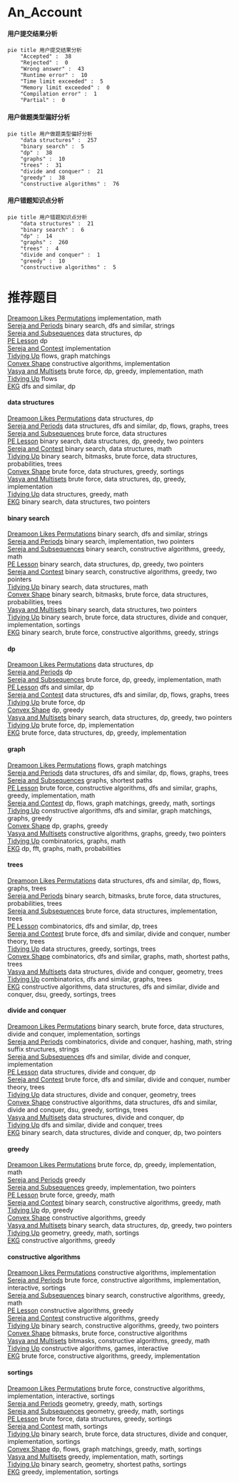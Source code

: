 # An_Account
<!-- tabs:start -->
#### **用户提交结果分析**

```mermaid
pie title 用户提交结果分析
    "Accepted" :  38
    "Rejected" :  0
    "Wrong answer" :  43
    "Runtime error" :  10
    "Time limit exceeded" :  5
    "Memory limit exceeded" :  0
    "Compilation error" :  1
    "Partial" :  0
```
#### **用户做题类型偏好分析**

```mermaid
pie title 用户做题类型偏好分析
    "data structures" :  257
    "binary search" :  5
    "dp" :  38
    "graphs" :  10
    "trees" :  31
    "divide and conquer" :  21
    "greedy" :  38
    "constructive algorithms" :  76
```
#### **用户错题知识点分析**

```mermaid
pie title 用户错题知识点分析
    "data structures" :  21
    "binary search" :  6
    "dp" :  14
    "graphs" :  260
    "trees" :  4
    "divide and conquer" :  1
    "greedy" :  10
    "constructive algorithms" :  5
```
<!-- tabs:end -->
# 推荐题目
[Dreamoon Likes Permutations](http://codeforces.com/problemset/problem/1330/B)		implementation,
                        math		  
[Sereja and Periods](http://codeforces.com/problemset/problem/314/B)		binary search,
                        dfs and similar,
                        strings		  
[Sereja and Subsequences](http://codeforces.com/problemset/problem/314/C)		data structures,
                        dp		  
[PE Lesson](http://codeforces.com/problemset/problem/316/D2)		dp		  
[Sereja and Contest](https://codeforces.com/contest/315/problem/C)		implementation		  
[Tidying Up](http://codeforces.com/problemset/problem/316/C2)		flows,
                        graph matchings		  
[Convex Shape](http://codeforces.com/problemset/problem/275/B)		constructive algorithms,
                        implementation		  
[Vasya and Multisets](http://codeforces.com/problemset/problem/1051/C)		brute force,
                        dp,
                        greedy,
                        implementation,
                        math		  
[Tidying Up](http://codeforces.com/problemset/problem/316/C1)		flows		  
[EKG](http://codeforces.com/problemset/problem/316/B2)		dfs and similar,
                        dp		  
<!-- tabs:start -->
#### **data structures**
[Dreamoon Likes Permutations](http://codeforces.com/problemset/problem/314/C)		data structures,
                        dp		  
[Sereja and Periods](http://codeforces.com/problemset/problem/1263/F)		data structures,
                        dfs and similar,
                        dp,
                        flows,
                        graphs,
                        trees		  
[Sereja and Subsequences](http://codeforces.com/problemset/problem/1380/A)		brute force,
                        data structures		  
[PE Lesson](http://codeforces.com/problemset/problem/1492/C)		binary search,
                        data structures,
                        dp,
                        greedy,
                        two pointers		  
[Sereja and Contest](http://codeforces.com/problemset/problem/1490/G)		binary search,
                        data structures,
                        math		  
[Tidying Up](http://codeforces.com/problemset/problem/1479/D)		binary search,
                        bitmasks,
                        brute force,
                        data structures,
                        probabilities,
                        trees		  
[Convex Shape](http://codeforces.com/problemset/problem/1497/A)		brute force,
                        data structures,
                        greedy,
                        sortings		  
[Vasya and Multisets](http://codeforces.com/problemset/problem/1491/C)		brute force,
                        data structures,
                        dp,
                        greedy,
                        implementation		  
[Tidying Up](http://codeforces.com/problemset/problem/1492/B)		data structures,
                        greedy,
                        math		  
[EKG](http://codeforces.com/problemset/problem/1436/E)		binary search,
                        data structures,
                        two pointers		  
#### **binary search**
[Dreamoon Likes Permutations](http://codeforces.com/problemset/problem/314/B)		binary search,
                        dfs and similar,
                        strings		  
[Sereja and Periods](http://codeforces.com/problemset/problem/121/D)		binary search,
                        implementation,
                        two pointers		  
[Sereja and Subsequences](http://codeforces.com/problemset/problem/1476/A)		binary search,
                        constructive algorithms,
                        greedy,
                        math		  
[PE Lesson](http://codeforces.com/problemset/problem/1492/C)		binary search,
                        data structures,
                        dp,
                        greedy,
                        two pointers		  
[Sereja and Contest](http://codeforces.com/problemset/problem/1463/D)		binary search,
                        constructive algorithms,
                        greedy,
                        two pointers		  
[Tidying Up](http://codeforces.com/problemset/problem/1490/G)		binary search,
                        data structures,
                        math		  
[Convex Shape](http://codeforces.com/problemset/problem/1479/D)		binary search,
                        bitmasks,
                        brute force,
                        data structures,
                        probabilities,
                        trees		  
[Vasya and Multisets](http://codeforces.com/problemset/problem/1436/E)		binary search,
                        data structures,
                        two pointers		  
[Tidying Up](http://codeforces.com/problemset/problem/1461/D)		binary search,
                        brute force,
                        data structures,
                        divide and conquer,
                        implementation,
                        sortings		  
[EKG](http://codeforces.com/problemset/problem/1493/C)		binary search,
                        brute force,
                        constructive algorithms,
                        greedy,
                        strings		  
#### **dp**
[Dreamoon Likes Permutations](http://codeforces.com/problemset/problem/314/C)		data structures,
                        dp		  
[Sereja and Periods](http://codeforces.com/problemset/problem/316/D2)		dp		  
[Sereja and Subsequences](http://codeforces.com/problemset/problem/1051/C)		brute force,
                        dp,
                        greedy,
                        implementation,
                        math		  
[PE Lesson](http://codeforces.com/problemset/problem/316/B2)		dfs and similar,
                        dp		  
[Sereja and Contest](http://codeforces.com/problemset/problem/1263/F)		data structures,
                        dfs and similar,
                        dp,
                        flows,
                        graphs,
                        trees		  
[Tidying Up](http://codeforces.com/problemset/problem/316/D1)		brute force,
                        dp		  
[Convex Shape](http://codeforces.com/problemset/problem/1466/B)		dp,
                        greedy		  
[Vasya and Multisets](http://codeforces.com/problemset/problem/1492/C)		binary search,
                        data structures,
                        dp,
                        greedy,
                        two pointers		  
[Tidying Up](https://codeforces.com/contest/1457/problem/C)		brute force,
                        dp,
                        implementation		  
[EKG](http://codeforces.com/problemset/problem/1491/C)		brute force,
                        data structures,
                        dp,
                        greedy,
                        implementation		  
#### **graph**
[Dreamoon Likes Permutations](http://codeforces.com/problemset/problem/316/C2)		flows,
                        graph matchings		  
[Sereja and Periods](http://codeforces.com/problemset/problem/1263/F)		data structures,
                        dfs and similar,
                        dp,
                        flows,
                        graphs,
                        trees		  
[Sereja and Subsequences](http://codeforces.com/problemset/problem/241/E)		graphs,
                        shortest paths		  
[PE Lesson](http://codeforces.com/problemset/problem/1487/C)		brute force,
                        constructive algorithms,
                        dfs and similar,
                        graphs,
                        greedy,
                        implementation,
                        math		  
[Sereja and Contest](http://codeforces.com/problemset/problem/1437/C)		dp,
                        flows,
                        graph matchings,
                        greedy,
                        math,
                        sortings		  
[Tidying Up](http://codeforces.com/problemset/problem/1470/D)		constructive algorithms,
                        dfs and similar,
                        graph matchings,
                        graphs,
                        greedy		  
[Convex Shape](http://codeforces.com/problemset/problem/1476/C)		dp,
                        graphs,
                        greedy		  
[Vasya and Multisets](http://codeforces.com/problemset/problem/1304/D)		constructive algorithms,
                        graphs,
                        greedy,
                        two pointers		  
[Tidying Up](http://codeforces.com/problemset/problem/1475/C)		combinatorics,
                        graphs,
                        math		  
[EKG](http://codeforces.com/problemset/problem/553/E)		dp,
                        fft,
                        graphs,
                        math,
                        probabilities		  
#### **trees**
[Dreamoon Likes Permutations](http://codeforces.com/problemset/problem/1263/F)		data structures,
                        dfs and similar,
                        dp,
                        flows,
                        graphs,
                        trees		  
[Sereja and Periods](http://codeforces.com/problemset/problem/1479/D)		binary search,
                        bitmasks,
                        brute force,
                        data structures,
                        probabilities,
                        trees		  
[Sereja and Subsequences](http://codeforces.com/problemset/problem/1511/C)		brute force,
                        data structures,
                        implementation,
                        trees		  
[PE Lesson](http://codeforces.com/problemset/problem/1499/F)		combinatorics,
                        dfs and similar,
                        dp,
                        trees		  
[Sereja and Contest](http://codeforces.com/problemset/problem/1491/E)		brute force,
                        dfs and similar,
                        divide and conquer,
                        number theory,
                        trees		  
[Tidying Up](http://codeforces.com/problemset/problem/1466/D)		data structures,
                        greedy,
                        sortings,
                        trees		  
[Convex Shape](http://codeforces.com/problemset/problem/1495/D)		combinatorics,
                        dfs and similar,
                        graphs,
                        math,
                        shortest paths,
                        trees		  
[Vasya and Multisets](http://codeforces.com/problemset/problem/1303/G)		data structures,
                        divide and conquer,
                        geometry,
                        trees		  
[Tidying Up](http://codeforces.com/problemset/problem/1454/E)		combinatorics,
                        dfs and similar,
                        graphs,
                        trees		  
[EKG](http://codeforces.com/problemset/problem/1494/D)		constructive algorithms,
                        data structures,
                        dfs and similar,
                        divide and conquer,
                        dsu,
                        greedy,
                        sortings,
                        trees		  
#### **divide and conquer**
[Dreamoon Likes Permutations](http://codeforces.com/problemset/problem/1461/D)		binary search,
                        brute force,
                        data structures,
                        divide and conquer,
                        implementation,
                        sortings		  
[Sereja and Periods](http://codeforces.com/problemset/problem/1466/G)		combinatorics,
                        divide and conquer,
                        hashing,
                        math,
                        string suffix structures,
                        strings		  
[Sereja and Subsequences](http://codeforces.com/problemset/problem/1490/D)		dfs and similar,
                        divide and conquer,
                        implementation		  
[PE Lesson](https://codeforces.com/contest/1483/problem/C)		data structures,
                        divide and conquer,
                        dp		  
[Sereja and Contest](http://codeforces.com/problemset/problem/1491/E)		brute force,
                        dfs and similar,
                        divide and conquer,
                        number theory,
                        trees		  
[Tidying Up](http://codeforces.com/problemset/problem/1303/G)		data structures,
                        divide and conquer,
                        geometry,
                        trees		  
[Convex Shape](http://codeforces.com/problemset/problem/1494/D)		constructive algorithms,
                        data structures,
                        dfs and similar,
                        divide and conquer,
                        dsu,
                        greedy,
                        sortings,
                        trees		  
[Vasya and Multisets](http://codeforces.com/problemset/problem/1482/E)		data structures,
                        divide and conquer,
                        dp		  
[Tidying Up](http://codeforces.com/problemset/problem/566/C)		dfs and similar,
                        divide and conquer,
                        trees		  
[EKG](http://codeforces.com/problemset/problem/1428/F)		binary search,
                        data structures,
                        divide and conquer,
                        dp,
                        two pointers		  
#### **greedy**
[Dreamoon Likes Permutations](http://codeforces.com/problemset/problem/1051/C)		brute force,
                        dp,
                        greedy,
                        implementation,
                        math		  
[Sereja and Periods](http://codeforces.com/problemset/problem/316/A1)		greedy		  
[Sereja and Subsequences](http://codeforces.com/problemset/problem/1120/A)		greedy,
                        implementation,
                        two pointers		  
[PE Lesson](https://codeforces.com/contest/1300/problem/C)		brute force,
                        greedy,
                        math		  
[Sereja and Contest](http://codeforces.com/problemset/problem/1476/A)		binary search,
                        constructive algorithms,
                        greedy,
                        math		  
[Tidying Up](http://codeforces.com/problemset/problem/1466/B)		dp,
                        greedy		  
[Convex Shape](http://codeforces.com/problemset/problem/1265/A)		constructive algorithms,
                        greedy		  
[Vasya and Multisets](http://codeforces.com/problemset/problem/1492/C)		binary search,
                        data structures,
                        dp,
                        greedy,
                        two pointers		  
[Tidying Up](https://codeforces.com/contest/1496/problem/C)		geometry,
                        greedy,
                        math,
                        sortings		  
[EKG](http://codeforces.com/problemset/problem/1493/A)		constructive algorithms,
                        greedy		  
#### **constructive algorithms**
[Dreamoon Likes Permutations](http://codeforces.com/problemset/problem/275/B)		constructive algorithms,
                        implementation		  
[Sereja and Periods](http://codeforces.com/problemset/problem/1267/I)		brute force,
                        constructive algorithms,
                        implementation,
                        interactive,
                        sortings		  
[Sereja and Subsequences](http://codeforces.com/problemset/problem/1476/A)		binary search,
                        constructive algorithms,
                        greedy,
                        math		  
[PE Lesson](http://codeforces.com/problemset/problem/1265/A)		constructive algorithms,
                        greedy		  
[Sereja and Contest](http://codeforces.com/problemset/problem/1493/A)		constructive algorithms,
                        greedy		  
[Tidying Up](http://codeforces.com/problemset/problem/1463/D)		binary search,
                        constructive algorithms,
                        greedy,
                        two pointers		  
[Convex Shape](https://codeforces.com/contest/1456/problem/B)		bitmasks,
                        brute force,
                        constructive algorithms		  
[Vasya and Multisets](http://codeforces.com/problemset/problem/1492/D)		bitmasks,
                        constructive algorithms,
                        greedy,
                        math		  
[Tidying Up](https://codeforces.com/contest/1504/problem/D)		constructive algorithms,
                        games,
                        interactive		  
[EKG](https://codeforces.com/contest/1483/problem/A)		brute force,
                        constructive algorithms,
                        greedy,
                        implementation		  
#### **sortings**
[Dreamoon Likes Permutations](http://codeforces.com/problemset/problem/1267/I)		brute force,
                        constructive algorithms,
                        implementation,
                        interactive,
                        sortings		  
[Sereja and Periods](https://codeforces.com/contest/1496/problem/C)		geometry,
                        greedy,
                        math,
                        sortings		  
[Sereja and Subsequences](http://codeforces.com/problemset/problem/1495/A)		geometry,
                        greedy,
                        math,
                        sortings		  
[PE Lesson](http://codeforces.com/problemset/problem/1497/A)		brute force,
                        data structures,
                        greedy,
                        sortings		  
[Sereja and Contest](http://codeforces.com/problemset/problem/1427/A)		math,
                        sortings		  
[Tidying Up](http://codeforces.com/problemset/problem/1461/D)		binary search,
                        brute force,
                        data structures,
                        divide and conquer,
                        implementation,
                        sortings		  
[Convex Shape](http://codeforces.com/problemset/problem/1437/C)		dp,
                        flows,
                        graph matchings,
                        greedy,
                        math,
                        sortings		  
[Vasya and Multisets](http://codeforces.com/problemset/problem/1473/A)		greedy,
                        implementation,
                        math,
                        sortings		  
[Tidying Up](http://codeforces.com/problemset/problem/1486/B)		binary search,
                        geometry,
                        shortest paths,
                        sortings		  
[EKG](http://codeforces.com/problemset/problem/1480/B)		greedy,
                        implementation,
                        sortings		  
<!-- tabs:end -->
